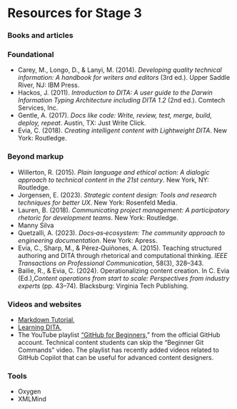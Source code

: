 # Resources for Stage 3

### Books and articles

### Foundational
- Carey, M., Longo, D., & Lanyi, M. (2014). *Developing quality technical information: A handbook for writers and editors* (3rd ed.). Upper Saddle River, NJ: IBM Press.
- Hackos, J. (2011). *Introduction to DITA: A user guide to the Darwin Information Typing Architecture including DITA 1.2* (2nd ed.). Comtech Services, Inc.
- Gentle, A. (2017). *Docs like code: Write, review, test, merge, build, deploy, repeat*. Austin, TX: Just Write Click.
- Evia, C. (2018). *Creating intelligent content with Lightweight DITA*. New York: Routledge.

### Beyond markup
- Willerton, R. (2015). *Plain language and ethical action: A dialogic approach to technical content in the 21st century*. New York, NY: Routledge.
- Jorgensen, E. (2023). *Strategic content design: Tools and research techniques for better UX*. New York: Rosenfeld Media.
- Lauren, B. (2018). *Communicating project management: A participatory rhetoric for development teams*. New York: Routledge.
- Manny Silva
- Quetzalli, A. (2023). *Docs‑as‑ecosystem: The community approach to engineering documentation*. New York: Apress.
- Evia, C., Sharp, M., & Pérez‑Quiñones, A. (2015). Teaching structured authoring and DITA through rhetorical and computational thinking. *IEEE Transactions on Professional Communication*, 58(3), 328–343.
- Bailie, R., & Evia, C. (2024). Operationalizing content creation. In C. Evia (Ed.),*Content operations from start to scale: Perspectives from industry experts* (pp. 43–74). Blacksburg: Virginia Tech Publishing.

### Videos and websites
- [Markdown Tutorial](https://www.markdowntutorial.com/),
- [Learning DITA](https://learningdita.com/),
- The YouTube playlist [“GitHub for Beginners](https://www.youtube.com/playlist?list=PL0lo9MOBetEFcp4SCWinBdpml9B2U25-f),” from the official GitHub account. Technical content students can skip the “Beginner Git Commands” video. The playlist has recently added videos related to GitHub Copilot that can be useful for advanced content designers.

### Tools
- Oxygen
- XMLMind

